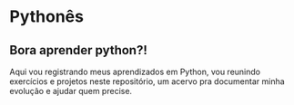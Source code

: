 # Pythonês

## Bora aprender python?! 
Aqui vou registrando meus aprendizados em Python, vou reunindo exercícios e projetos neste repositório, um acervo pra documentar minha evolução e ajudar quem precise.